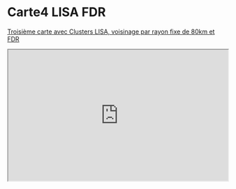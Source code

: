# Carte4 LISA FDR
 [Troisième carte avec Clusters LISA, voisinage par rayon fixe de 80km et FDR](https://mathiaslauber.github.io/Carte4-LISA-FDR/)
<iframe
  src="https://codepen.io/team/codepen/embed/preview/PNaGbb"
  style="width:100%; height:300px;"
></iframe>
